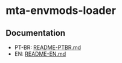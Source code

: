 # mta-envmods-loader

## Documentation

- PT-BR: [README-PTBR.md](/README-PTBR.md)
- EN: [README-EN.md](/README-EN.md)